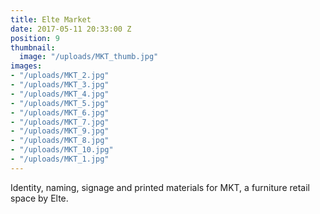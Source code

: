 ```yaml
---
title: Elte Market
date: 2017-05-11 20:33:00 Z
position: 9
thumbnail:
  image: "/uploads/MKT_thumb.jpg"
images:
- "/uploads/MKT_2.jpg"
- "/uploads/MKT_3.jpg"
- "/uploads/MKT_4.jpg"
- "/uploads/MKT_5.jpg"
- "/uploads/MKT_6.jpg"
- "/uploads/MKT_7.jpg"
- "/uploads/MKT_9.jpg"
- "/uploads/MKT_8.jpg"
- "/uploads/MKT_10.jpg"
- "/uploads/MKT_1.jpg"
---
```


Identity, naming, signage and printed materials for MKT, a furniture retail space by Elte.